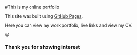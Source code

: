 #This is my online portfoilo

This site was built using [GitHub Pages](https://my-web-application.github.io/subhajit/).

Here you can view my work portfolio, live links and view my CV.

:grinning:
### Thank you for showing interest
